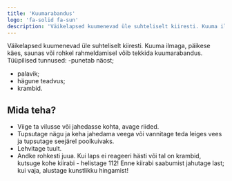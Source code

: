 ```yaml
---
title: 'Kuumarabandus'
logo: 'fa-solid fa-sun'
description: 'Väikelapsed kuumenevad üle suhteliselt kiiresti. Kuuma ilmaga, päikese käes, saunas või rohkel rahmeldamisel võib tekkida kuumarabandus.'
---
```


Väikelapsed kuumenevad üle suhteliselt kiiresti. Kuuma ilmaga, päikese käes, saunas või rohkel rahmeldamisel võib tekkida kuumarabandus.
Tüüpilised tunnused:
-punetab näost;
-  palavik;
-  hägune teadvus;
-  krambid.
## Mida teha?
-  Viige ta vilusse või jahedasse kohta, avage riided.
- Tupsutage nägu ja keha jahedama veega või vannitage teda leiges vees ja tupsutage seejärel poolkuivaks.
- Lehvitage tuult.
- Andke rohkesti juua.
Kui laps ei reageeri hästi või tal on krambid, kutsuge kohe kiirabi - helistage 112! Enne kiirabi saabumist jahutage last; kui vaja, alustage kunstlikku hingamist!